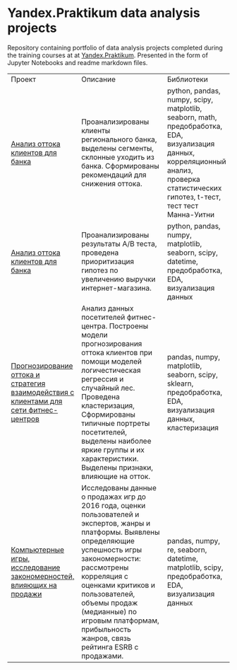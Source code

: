 # Yandex.Praktikum data analysis projects
Repository containing portfolio of data analysis projects completed during the training courses at at <a href="https://praktikum.yandex.ru/">Yandex.Praktikum</a>. Presented in the form of Jupyter Notebooks and readme markdown files. 

<table width=100% valign=top >
  <tr>
    <td width=25%>Проект</td>
    <td>Описание</td>
    <td width=20%>Библиотеки</td>
  </tr>
        <tr>
    <td><a href="1. Итоговый проект, Метанпромбанк">Анализ оттока клиентов для банка</a></td>
    <td>Проанализированы клиенты регионального банка, выделены сегменты, склонные уходить из банка. Сформированы рекомендаций для снижения оттока.</td>
    <td>python, pandas, numpy, scipy, matplotlib, seaborn, math, предобработка, EDA, визуализация данных, корреляционный анализ, проверка статистических гипотез, t-тест, тест тест Манна-Уитни</td>
  </tr>
      <tr>
    <td><a href="1. Итоговый проект, Метанпромбанк">Анализ оттока клиентов для банка</a></td>
    <td>Проанализированы результаты A/B теста, проведена приоритизация гипотез по увеличению выручки интернет-магазина.</td>
    <td>python, pandas, numpy, matplotlib, seaborn, scipy, datetime, предобработка, EDA, визуализация данных</td>
  </tr>
    <tr>
    <td><a href="3. Прогнозирование оттока и стратегия взаимодействия с клиентами для сети фитнес-центров">Прогнозирование оттока и стратегия взаимодействия с клиентами для сети фитнес-центров</a></td>
    <td>Анализ данных посетителей фитнес-центра. Построены модели прогнозирования оттока клиентов при помощи моделей логичестическая регрессия и случайный лес. Проведена кластеризация, Сформированы типичные портреты посетителей, выделены наиболее яркие группы и их характеристики. Выделены признаки, влияющие на отток.</td>
    <td>pandas, numpy, matplotlib, seaborn, scipy, sklearn, предобработка, EDA, визуализация данных, кластеризация</td>
  </tr>
  <tr>
   <td><a href="4. Компьютерные игры, исследование закономерностей, влияющих на продажи">Компьютерные игры, исследование закономерностей, влияющих на продажи</a></td>
    <td>Исследованы данные о продажах игр до 2016 года, оценки пользователей и экспертов, жанры и платформы. Выявлены определяющие успешность игры закономерности: рассмотрены корреляция с оценками критиков и пользователей, объемы продаж (медианные) по игровым платформам, прибыльность жанров, связь рейтинга ESRB с продажами.
    </td>
    <td>pandas, numpy, re, seaborn, datetime, matplotlib, scipy, предобработка, EDA, визуализация данных</td>
  </tr>
